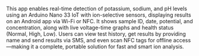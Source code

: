 This app enables real-time detection of potassium, sodium, and pH levels using an Arduino Nano 33 IoT with ion-selective sensors, displaying results on an Android app via Wi-Fi or NFC. It shows sample ID, date, potential, and concentration, along with live voltage-time graphs and health status (Normal, High, Low). Users can view test history, get results by providing name and send results via SMS, and even scan NFC tags for offline access—making it a complete, portable solution for fast and smart ion analysis.
